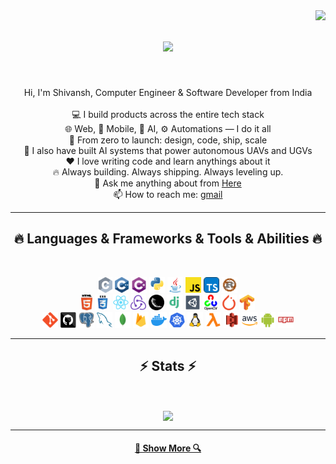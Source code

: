<img align="right" src="https://visitor-badge.laobi.icu/badge?page_id=shivanshxdev.shivanshxdev">

<h1 align="center">
  <a href="https://git.io/typing-svg">
    <img src="https://readme-typing-svg.herokuapp.com/?lines=Hello,+There!+👋;This+is+Shivansh....;Nice+to+meet+you!&center=true&size=30">
  </a>
</h1>

<br>
<p align="center">
  Hi, I'm Shivansh, Computer Engineer & Software Developer from India
  <br>
  <br>
    💻 I build products across the entire tech stack  

  <br>
    🌐 Web, 📱 Mobile, 🤖 AI, ⚙️ Automations — I do it all  

  <br>
    🚀 From zero to launch: design, code, ship, scale  
  <br>
    🤖 I also have built AI systems that power autonomous UAVs and UGVs

  <br>
  ❤️ I love writing code and learn anythings about it
  <br>
    🔥 Always building. Always shipping. Always leveling up.

  <br>
  💬 Ask me anything about from <a href="https://github.com/shivanshxdev/shivanshxdev/issues" title="Issues">Here</a>
  <br>
  📫 How to reach me: <a href="mailto: shivanshchauhan2005@gmail.com">gmail</a>
</p>

<hr>
<h2 align="center">🔥 Languages & Frameworks & Tools & Abilities 🔥</h2>
<br>
<p align="center">
  <!-- Languages -->
  <code><img title="C" height="25" src="./images/c.svg"></code>
  <code><img title="C++" height="25" src="./images/cpp.svg"></code>
  <code><img title="C#" height="25" src="./images/cSharp.svg"></code>
  <code><img title="Python" height="25" src="./images/python-original.svg"></code>
  <code><img title="Java" height="25" src="./images/java-original.svg"></code>
  <code><img title="Javascript" height="25" src="./images/javascript.svg"></code>
  <code><img title="Typescript" height="25" src="./images/typescript-svgrepo-com.svg"></code>
  <code><img title="Rust" height="25" src="./images/rust-svgrepo-com.svg"></code>
  <br>
  <code><img title="HTML5" height="25" src="./images/html5.svg"></code>
  <code><img title="CSS" height="25" src="./images/css.svg"></code>
  <!-- Frameworks / Libraries -->
  <code><img title="React" height="25" src="./images/react-original.svg"></code>
  <code><img title="Redux" height="25" src="./images/redux.svg"></code>
  <code><img title="Flask" height="25" src="./images/flask.png"></code>
  <code><img title="Django" height="25" src="./images/django-svgrepo-com.svg"></code>
  <code><img title="Unity" height="25" src="./images/unity3d.svg"></code>
  <code><img title="Open CV" height="25" src="./images/opencv-svgrepo-com.svg"></code>
  <code><img title="Pytorch" height="25" src="./images/pytorch-svgrepo-com.svg"></code>
  <code><img title="TensorFlow" height="25" src="./images/tensorflow-svgrepo-com.svg"></code>
  
  <br>
  <!-- Tools / Platforms -->
  <code><img title="Git" height="25" src="./images/git-original.svg"></code>
  <code><img title="GitHub" height="25" src="./images/github.svg"></code>
  <code><img title="PostgreSQL" height="25" src="./images/postgresql.svg"></code>
  <code><img title="MySQL" height="25" src="./images/mysql.svg"></code>
  <code><img title="MongoDB" height="25" src="./images/mongo-svgrepo-com.svg"></code>
  <code><img title="Firebase" height="25" src="./images/firebase-svgrepo-com.svg"></code>
  <code><img title="Docker" height="25" src="./images/docker-svgrepo-com.svg"></code>
  <code><img title="Kubernetes" height="25" src="./images/kubernetes-svgrepo-com.svg"></code>
  <code><img title="Linux" height="25" src="./images/linux-svgrepo-com.svg"></code>
  <code><img title="AWS Lambda" height="25" src="./images/aws-lambda-svgrepo-com.svg"></code>
  <code><img title="AWS S3" height="25" src="./images/aws-s3-svgrepo-com.svg"></code>
  <code><img title="AWS" height="25" src="./images/aws-svgrepo-com.svg"></code>
  <code><img title="Android" height="25" src="./images/android.svg"></code>
  <code><img title="npm" height="25" src="./images/npm.svg"></code>
</p>
<hr>

<h2 align="center">⚡ Stats ⚡</h2>
<br>
<p align=center>
  <div align=center>
    <a href="https://github.com/anuraghazra/github-readme-stats">
      <img height=200 align="center" src="https://github-readme-stats.vercel.app/api/top-langs/?username=shivanshxdev&hide=c%23,powershell,Mathematica,CSS,HTML,Ruby,Javascript,Objective-C,Objective-C%2b%2b,Cuda&title_color=61dafb&text_color=ffffff&icon_color=61dafb&bg_color=20232a&langs_count=8&layout=compact&border_color=61dafb&hide_border=true&size_weight=0.5&count_weight=0.5" />
    </a>
  </div>

<hr>

<h4 align="center">
  <a href="https://github.com/shivanshxdev?tab=repositories" title="Show Repositories">🔎 Show More 🔍</a>
</h4>
